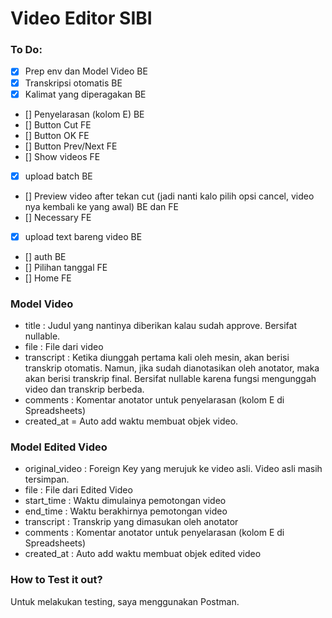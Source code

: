 # Video Editor SIBI

### To Do:
- [x] Prep env dan Model Video BE
- [x] Transkripsi otomatis BE
- [x] Kalimat yang diperagakan BE
- [] Penyelarasan (kolom E) BE
- [] Button Cut FE
- [] Button OK FE
- [] Button Prev/Next FE
- [] Show videos FE
- [x] upload batch BE
- [] Preview video after tekan cut (jadi nanti kalo pilih opsi cancel, video nya kembali ke yang awal) BE dan FE
- [] Necessary FE
- [x] upload text bareng video BE
- [] auth BE
- [] Pilihan tanggal FE
- [] Home FE

### Model Video
- title : Judul yang nantinya diberikan kalau sudah approve. Bersifat nullable.
- file : File dari video
- transcript : Ketika diunggah pertama kali oleh mesin, akan berisi transkrip otomatis. Namun, jika sudah dianotasikan oleh anotator, maka akan berisi transkrip final. Bersifat nullable karena fungsi mengunggah video dan transkrip berbeda.
- comments : Komentar anotator untuk penyelarasan (kolom E di Spreadsheets)
- created_at = Auto add waktu membuat objek video.

### Model Edited Video
- original_video : Foreign Key yang merujuk ke video asli. Video asli masih tersimpan.
- file : File dari Edited Video
- start_time : Waktu dimulainya pemotongan video
- end_time : Waktu berakhirnya pemotongan video
- transcript : Transkrip yang dimasukan oleh anotator
- comments : Komentar anotator untuk penyelarasan (kolom E di Spreadsheets)
- created_at : Auto add waktu membuat objek edited video

### How to Test it out?
Untuk melakukan testing, saya menggunakan Postman. 